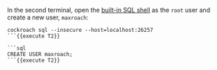 In the second terminal, open the [built-in SQL shell](https://www.cockroachlabs.com/docs/stable/cockroach-sql.html) as the `root` user and create a new user, `maxroach`:

```shell
cockroach sql --insecure --host=localhost:26257
```{{execute T2}}

```sql
CREATE USER maxroach;
```{{execute T2}}
